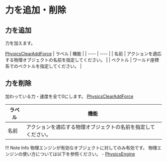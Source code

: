 # 力を追加・削除

## 力を追加
力を加えます。

[PhysicsClearAddForce](img/AddForce.ja.jpg)
|  ラベル |  機能  |
| ----   | ---- |
| 名前 | アクションを適応する物理オブジェクトの名前を指定してください。 |
| ベクトル | ワールド座標系でのベクトルを指定してください。 |

## 力を削除
加わっている力・速度を全て0にします。
[PhysicsClearAddForce](img/ClearForce.ja.jpg)

|  ラベル |  機能  |
| ----   | ---- |
| 名前 | アクションを適応する物理オブジェクトの名前を指定してください。 |

!!! Note Info
    物理エンジンが有効なオブジェクトに対してのみ有効です。
    物理エンジンの使い方については以下を参照ください。
    - [PhysicsEngine](../WorldMakingGuide/PhysicsEngine.md)